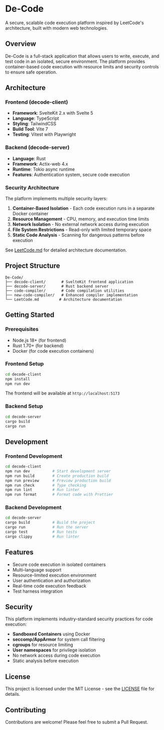 # De-Code

A secure, scalable code execution platform inspired by LeetCode's architecture, built with modern web technologies.

## Overview

De-Code is a full-stack application that allows users to write, execute, and test code in an isolated, secure environment. The platform provides container-based code execution with resource limits and security controls to ensure safe operation.

## Architecture

### Frontend (decode-client)
- **Framework**: SvelteKit 2.x with Svelte 5
- **Language**: TypeScript
- **Styling**: TailwindCSS
- **Build Tool**: Vite 7
- **Testing**: Vitest with Playwright

### Backend (decode-server)
- **Language**: Rust
- **Framework**: Actix-web 4.x
- **Runtime**: Tokio async runtime
- **Features**: Authentication system, secure code execution

### Security Architecture

The platform implements multiple security layers:

1. **Container-Based Isolation** - Each code execution runs in a separate Docker container
2. **Resource Management** - CPU, memory, and execution time limits
3. **Network Isolation** - No external network access during execution
4. **File System Restrictions** - Read-only with limited temporary space
5. **Static Code Analysis** - Scanning for dangerous patterns before execution

See [LeetCode.md](./LeetCode.md) for detailed architecture documentation.

## Project Structure

```
De-Code/
├── decode-client/       # SvelteKit frontend application
├── decode-server/       # Rust backend server
├── code-compiler/       # Code compilation utilities
├── new-code-compiler/   # Enhanced compiler implementation
└── LeetCode.md         # Architecture documentation
```

## Getting Started

### Prerequisites

- Node.js 18+ (for frontend)
- Rust 1.70+ (for backend)
- Docker (for code execution containers)

### Frontend Setup

```bash
cd decode-client
npm install
npm run dev
```

The frontend will be available at `http://localhost:5173`

### Backend Setup

```bash
cd decode-server
cargo build
cargo run
```

## Development

### Frontend Development

```bash
cd decode-client
npm run dev          # Start development server
npm run build        # Create production build
npm run preview      # Preview production build
npm run check        # Type checking
npm run lint         # Run linter
npm run format       # Format code with Prettier
```

### Backend Development

```bash
cd decode-server
cargo build          # Build the project
cargo run            # Run the server
cargo test           # Run tests
cargo clippy         # Run linter
```

## Features

- Secure code execution in isolated containers
- Multi-language support
- Resource-limited execution environment
- User authentication and authorization
- Real-time code execution feedback
- Test harness integration

## Security

This platform implements industry-standard security practices for code execution:

- **Sandboxed Containers** using Docker
- **seccomp/AppArmor** for system call filtering
- **cgroups** for resource limiting
- **User namespaces** for privilege isolation
- No network access during code execution
- Static analysis before execution

## License

This project is licensed under the MIT License - see the [LICENSE](LICENSE) file for details.

## Contributing

Contributions are welcome! Please feel free to submit a Pull Request.

